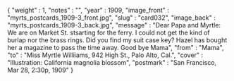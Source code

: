 {
  "weight" : 1,
  "notes" : "",
  "year" : 1909,
  "image_front" : "myrts_postcards_1909-3_front.jpg",
  "slug" : "card032",
  "image_back" : "myrts_postcards_1909-3_back.jpg",
  "message" : "Dear Papa and Myrtle: We are on Market St. stsarting for the ferry. I could not get the kind of burlap nor the brass rings. Did you find my suit case key? Hazel has bought her a magazine to pass the time away. Good bye Mama",
  "from" : "Mama",
  "to" : "Miss Myrtle Williiams, 942 High St., Palo Alto, Cal.",
  "cover" : "Illustration: California magnolia blossom",
  "postmark" : "San Francisco, Mar 28, 2:30p, 1909"
}
